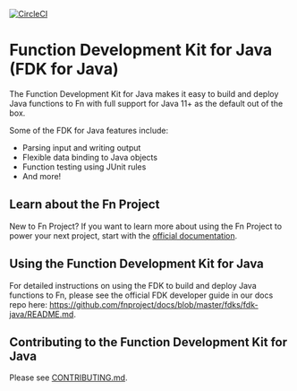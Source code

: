 [![CircleCI](https://circleci.com/gh/fnproject/fdk-java.svg?style=svg&circle-token=348bec5610c34421f6c436ab8f6a18e153cb1c01)](https://circleci.com/gh/fnproject/fdk-java)

# Function Development Kit for Java (FDK for Java)

The Function Development Kit for Java makes it easy to build and deploy Java functions to Fn with full support for Java 11+ as the default out of the box.

Some of the FDK for Java features include:

- Parsing input and writing output
- Flexible data binding to Java objects
- Function testing using JUnit rules
- And more!

## Learn about the Fn Project

New to Fn Project? If you want to learn more about using the Fn Project to power your next project, start with the [official documentation](https://github.com/fnproject/docs).

## Using the Function Development Kit for Java

For detailed instructions on using the FDK to build and deploy Java functions to Fn, please see the official FDK developer guide in our docs repo here: https://github.com/fnproject/docs/blob/master/fdks/fdk-java/README.md.

## Contributing to the Function Development Kit for Java

Please see [CONTRIBUTING.md](CONTRIBUTING.md).
